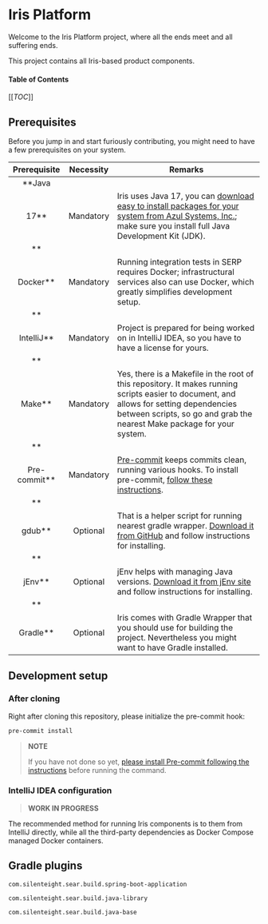 # Iris Platform <!-- omit in toc -->

Welcome to the Iris Platform project, where all the ends meet and all suffering ends.

This project contains all Iris-based product components.

#### Table of Contents <!-- omit in toc -->

[[_TOC_]]

## Prerequisites

Before you jump in and start furiously contributing, you might need to have a few prerequisites on
your system.

|  Prerequisite  | Necessity | Remarks                                                                                                                                                                                                                                               |
|:--------------:|:---------:|-------------------------------------------------------------------------------------------------------------------------------------------------------------------------------------------------------------------------------------------------------|
|  **Java
17**   | Mandatory | Iris uses Java 17, you can  [download easy to install packages for your system from Azul Systems, Inc.](https://www.azul.com/downloads/zulu-community/?&version=java-17-lts#download-openjdk); make sure you install full Java Development Kit (JDK). |
|   **
Docker**   | Mandatory | Running integration tests in SERP requires Docker; infrastructural services also can use Docker, which greatly simplifies development setup.                                                                                                          |
|  **
IntelliJ**  | Mandatory | Project is prepared for being worked on in IntelliJ IDEA, so you have to have a license for yours.                                                                                                                                                    |
|    **
Make**    | Mandatory | Yes, there is a Makefile in the root of this repository. It makes running scripts easier to document, and allows for setting dependencies between scripts, so go and grab the nearest Make package for your system.                                   |
| **
Pre-commit** | Mandatory | [Pre-commit](https://pre-commit.com) keeps commits clean, running various hooks. To install pre-commit, [follow these instructions](docs/development/installing-pre-commit.md).                                                                       |
|    **
gdub**    | Optional  | That is a helper script for running nearest gradle wrapper. [Download it from GitHub](https://github.com/dougborg/gdub) and follow instructions for installing.                                                                                       |
|    **
jEnv**    | Optional  | jEnv helps with managing Java versions. [Download it from jEnv site](https://www.jenv.be/) and follow instructions for installing.                                                                                                                    |  
|   **
Gradle**   | Optional  | Iris comes with Gradle Wrapper that you should use for building the project. Nevertheless you might want to have Gradle installed.                                                                                                                    |

## Development setup

### After cloning

Right after cloning this repository, please initialize the pre-commit hook:

```bash
pre-commit install
```

> **NOTE**
>
> If you have not done so
> yet, [please install Pre-commit following the instructions](docs/development/installing-pre-commit.md)
> before running the command.

### IntelliJ IDEA configuration

> **WORK IN PROGRESS**

The recommended method for running Iris components is to them from IntelliJ directly, while all the
third-party dependencies as Docker Compose managed Docker containers.

## Gradle plugins

`com.silenteight.sear.build.spring-boot-application`

`com.silenteight.sear.build.java-library`

`com.silenteight.sear.build.java-base`
